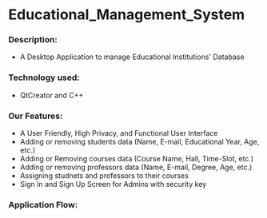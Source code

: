 # Educational_Management_System

### Description:
- A Desktop Application to manage Educational Institutions' Database

### Technology used:
- QtCreator and C++
  
### Our Features:
   * A User Friendly, High Privacy, and Functional User Interface
   * Adding or removing students data (Name, E-mail, Educational Year, Age, etc.)
   * Adding or Removing courses data (Course Name, Hall, Time-Slot, etc.)
   * Adding or removing professors data (Name, E-mail, Degree, Age, etc.)
   * Assigning studnets and professors to their courses 
   * Sign In and Sign Up Screen for Admins with security key

### Application Flow:






